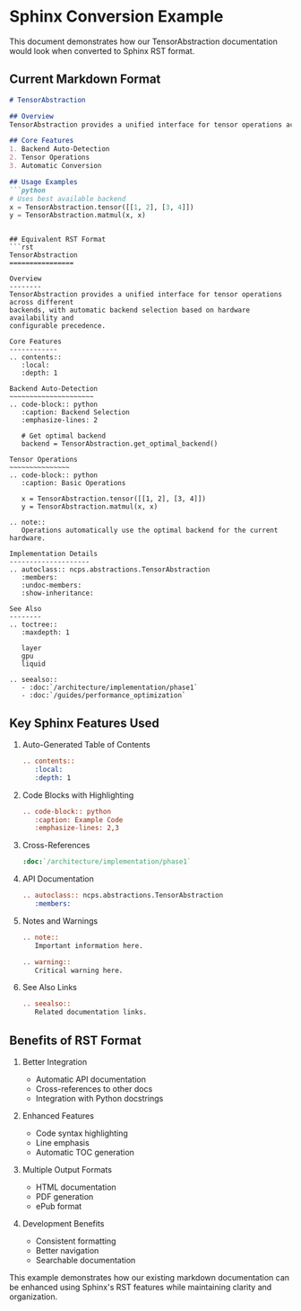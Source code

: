 # Sphinx Conversion Example

This document demonstrates how our TensorAbstraction documentation would look when converted to Sphinx RST format.

## Current Markdown Format
```markdown
# TensorAbstraction

## Overview
TensorAbstraction provides a unified interface for tensor operations across different backends, with automatic backend selection based on hardware availability and configurable precedence.

## Core Features
1. Backend Auto-Detection
2. Tensor Operations
3. Automatic Conversion

## Usage Examples
```python
# Uses best available backend
x = TensorAbstraction.tensor([[1, 2], [3, 4]])
y = TensorAbstraction.matmul(x, x)
```
```

## Equivalent RST Format
```rst
TensorAbstraction
================

Overview
--------
TensorAbstraction provides a unified interface for tensor operations across different 
backends, with automatic backend selection based on hardware availability and 
configurable precedence.

Core Features
------------
.. contents::
   :local:
   :depth: 1

Backend Auto-Detection
~~~~~~~~~~~~~~~~~~~~~
.. code-block:: python
   :caption: Backend Selection
   :emphasize-lines: 2

   # Get optimal backend
   backend = TensorAbstraction.get_optimal_backend()

Tensor Operations
~~~~~~~~~~~~~~~
.. code-block:: python
   :caption: Basic Operations

   x = TensorAbstraction.tensor([[1, 2], [3, 4]])
   y = TensorAbstraction.matmul(x, x)

.. note::
   Operations automatically use the optimal backend for the current hardware.

Implementation Details
--------------------
.. autoclass:: ncps.abstractions.TensorAbstraction
   :members:
   :undoc-members:
   :show-inheritance:

See Also
--------
.. toctree::
   :maxdepth: 1

   layer
   gpu
   liquid

.. seealso::
   - :doc:`/architecture/implementation/phase1`
   - :doc:`/guides/performance_optimization`
```

## Key Sphinx Features Used

1. Auto-Generated Table of Contents
   ```rst
   .. contents::
      :local:
      :depth: 1
   ```

2. Code Blocks with Highlighting
   ```rst
   .. code-block:: python
      :caption: Example Code
      :emphasize-lines: 2,3
   ```

3. Cross-References
   ```rst
   :doc:`/architecture/implementation/phase1`
   ```

4. API Documentation
   ```rst
   .. autoclass:: ncps.abstractions.TensorAbstraction
      :members:
   ```

5. Notes and Warnings
   ```rst
   .. note::
      Important information here.

   .. warning::
      Critical warning here.
   ```

6. See Also Links
   ```rst
   .. seealso::
      Related documentation links.
   ```

## Benefits of RST Format

1. Better Integration
   - Automatic API documentation
   - Cross-references to other docs
   - Integration with Python docstrings

2. Enhanced Features
   - Code syntax highlighting
   - Line emphasis
   - Automatic TOC generation

3. Multiple Output Formats
   - HTML documentation
   - PDF generation
   - ePub format

4. Development Benefits
   - Consistent formatting
   - Better navigation
   - Searchable documentation

This example demonstrates how our existing markdown documentation can be enhanced using Sphinx's RST features while maintaining clarity and organization.